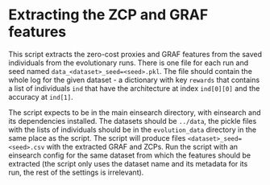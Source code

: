 # Extracting the ZCP and GRAF features

This script extracts the zero-cost proxies and GRAF features from the saved individuals from the evolutionary runs. There is one file for each run and seed named `data_<dataset>_seed=<seed>.pkl`. The file should contain the whole log for the given dataset - a dictionary with key `rewards` that contains a list of individuals `ind` that have the architecture at index `ind[0][0]` and the accuracy at `ind[1]`. 

The script expects to be in the main einsearch directory, with einsearch and its dependencies installed. The datasets should be `../data`, the pickle files with the lists of individuals should be in the `evolution_data` directory in the same place as the script. The script will produce files `<dataset>_seed=<seed>.csv` with the extracted GRAF and ZCPs. Run the script with an einsearch config for the same dataset from which the features should be extracted (the script only uses the dataset name and its metadata for its run, the rest of the settings is irrelevant).

